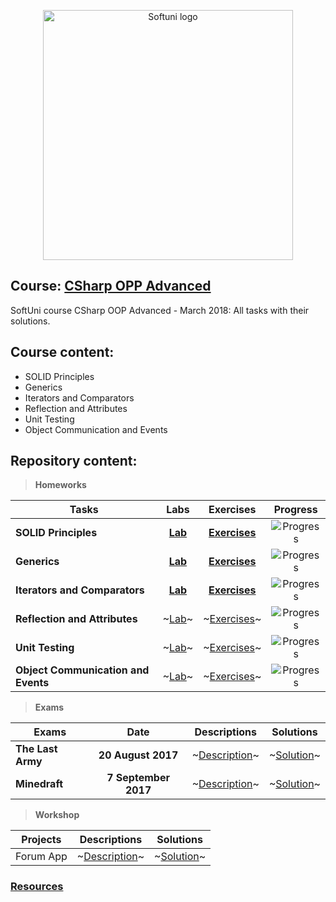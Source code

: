 <p align="center">
	<a href="https://softuni.bg/"><img src="https://www.jobs.bg/assets/logo/2017-09-01/b_6e048c01c340d967f2a6e540e9825d46.png" alt="Softuni logo" width="400" align="center">
	</a>
<p>

## Course: [CSharp OPP Advanced](https://softuni.bg/trainings/1843/csharp-oop-advanced-march-2018#lesson-7720)
SoftUni course CSharp OOP Advanced - March 2018: All tasks with their solutions.

## Course content:
- SOLID Principles
- Generics
- Iterators and Comparators
- Reflection and Attributes
- Unit Testing
- Object Communication and Events

## Repository content:

> **Homeworks**

Tasks								| Labs																														| Exercises																															|Progress																														
------------------------------------|:-------------------------------------------------------------------------------------------------------------------------:|:---------------------------------------------------------------------------------------------------------------------------------:|:-------------:
**SOLID Principles**                |**[Lab](https://github.com/dobroslav-atanasov/CSharp-OOP-Advanced/tree/master/01.SOLID-Lab)**								|**[Exercises](https://github.com/dobroslav-atanasov/CSharp-OOP-Advanced/tree/master/02.SOLID-Exercises)**							|![Progress](http://progressed.io/bar/100?title=completed)
**Generics**                        |**[Lab](https://github.com/dobroslav-atanasov/CSharp-OOP-Advanced/tree/master/03.Generics-Lab)**							|**[Exercises](https://github.com/dobroslav-atanasov/CSharp-OOP-Advanced/tree/master/04.Generics-Exercises)**						|![Progress](http://progressed.io/bar/100?title=completed)
**Iterators and Comparators**       |**[Lab](https://github.com/dobroslav-atanasov/CSharp-OOP-Advanced/tree/master/05.IteratorsAndComparators-Lab)**			|**[Exercises](https://github.com/dobroslav-atanasov/CSharp-OOP-Advanced/tree/master/06.IteratorsAndComparators-Exercises)**		|![Progress](http://progressed.io/bar/100?title=completed)
**Reflection and Attributes**       |~[Lab]()~									|~[Exercises]()~																																																	|![Progress](http://progressed.io/bar/0)
**Unit Testing**                    |~[Lab]()~									|~[Exercises]()~																																																	|![Progress](http://progressed.io/bar/0)
**Object Communication and Events**	|~[Lab]()~									|~[Exercises]()~																																																	|![Progress](http://progressed.io/bar/0)

> **Exams**

Exams				|Date					|Descriptions			|Solutions
--------------------|:---------------------:|:---------------------:|:----------:
**The Last Army**	|**20 August 2017**		|~[Description]()~		|~[Solution]()~
**Minedraft**		|**7 September 2017**	|~[Description]()~		|~[Solution]()~

> **Workshop**

Projects			|Descriptions			|Solutions
--------------------|:---------------------:|:----------:
Forum App			|~[Description]()~		|~[Solution]()~

### [Resources](https://github.com/dobroslav-atanasov/CSharp-OOP-Advanced/tree/master/Resources)

